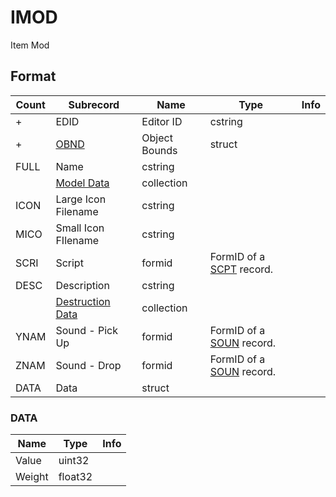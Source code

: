 IMOD
====

Item Mod

## Format

Count | Subrecord | Name | Type | Info
------|-----------|------|------|-----
+ | EDID | Editor ID | cstring |
+ | [OBND](Fields/OBND.md) | Object Bounds | struct |
 | FULL | Name | cstring |
 | | [Model Data](Fields/Model.md) | collection |
 | ICON | Large Icon Filename | cstring |
 | MICO | Small Icon FIlename | cstring |
 | SCRI | Script | formid | FormID of a [SCPT](SCPT.md) record.
 | DESC | Description | cstring |
 | | [Destruction Data](Fields/Destruction.md) | collection |
 | YNAM | Sound - Pick Up | formid | FormID of a [SOUN](SOUN.md) record.
 | ZNAM | Sound - Drop | formid | FormID of a [SOUN](SOUN.md) record.
 | DATA | Data | struct |

### DATA

Name | Type | Info
-----|------|-----
Value | uint32 |
Weight | float32 |